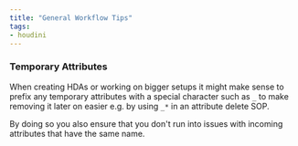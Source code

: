 ```yaml
---
title: "General Workflow Tips"
tags:
- houdini
---
```


### Temporary Attributes

When creating HDAs or working on bigger setups it might make sense to  prefix any temporary attributes with a special character such as `_` to make removing it later on easier e.g. by using `_*` in an attribute delete SOP. 

By doing so you also ensure that you don't run into issues with incoming attributes that have the same name.



